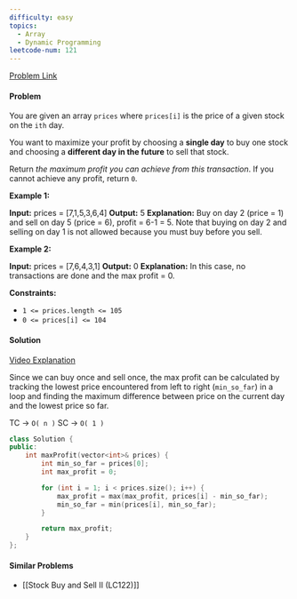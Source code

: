 ```yaml
---
difficulty: easy
topics:
  - Array
  - Dynamic Programming
leetcode-num: 121
---
```

[Problem Link](https://leetcode.com/problems/best-time-to-buy-and-sell-stock/)

#### Problem
You are given an array `prices` where `prices[i]` is the price of a given stock on the `ith` day.

You want to maximize your profit by choosing a **single day** to buy one stock and choosing a **different day in the future** to sell that stock.

Return _the maximum profit you can achieve from this transaction_. If you cannot achieve any profit, return `0`.

**Example 1:**

**Input:** prices = [7,1,5,3,6,4]
**Output:** 5
**Explanation:** Buy on day 2 (price = 1) and sell on day 5 (price = 6), profit = 6-1 = 5.
Note that buying on day 2 and selling on day 1 is not allowed because you must buy before you sell.

**Example 2:**

**Input:** prices = [7,6,4,3,1]
**Output:** 0
**Explanation:** In this case, no transactions are done and the max profit = 0.

**Constraints:**

- `1 <= prices.length <= 105`
- `0 <= prices[i] <= 104`

#### Solution
[Video Explanation](https://youtu.be/excAOvwF_Wk)

Since we can buy once and sell once, the max profit can be calculated by tracking the lowest price encountered from left to right (`min_so_far`) in a loop and finding the maximum difference between price on the current day and the lowest price so far.

TC -> `O( n )`
SC -> `O( 1 )`

```cpp title=Code
class Solution {
public:
    int maxProfit(vector<int>& prices) {
        int min_so_far = prices[0];
        int max_profit = 0;

        for (int i = 1; i < prices.size(); i++) {
            max_profit = max(max_profit, prices[i] - min_so_far);
            min_so_far = min(prices[i], min_so_far);
        }

        return max_profit;
    }
};
```

#### Similar Problems
- [[Stock Buy and Sell II (LC122)]]